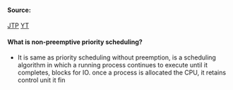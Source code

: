 #### Source:
[JTP](https://www.javatpoint.com/os-non-preemptive-priority-scheduling)
[YT](https://www.youtube.com/watch?v=WPQP4n3GIkw&list=PLXj4XH7LcRfDrdQuJTHIPmKMpa7eYVaPm&index=26)


#### What is non-preemptive priority scheduling?

* It is same as priority scheduling without preemption, is a scheduling algorithm in which a running process continues to execute until it completes, blocks for IO. once a process is allocated the CPU, it retains control unit it fin